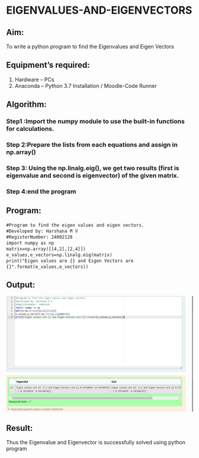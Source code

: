 # EIGENVALUES-AND-EIGENVECTORS
## Aim:
To write a python program to find the Eigenvalues and Eigen Vectors
## Equipment’s required:
1. 	Hardware – PCs
2. 	Anaconda – Python 3.7 Installation / Moodle-Code Runner
## Algorithm:
### Step1 :Import the numpy module to use the built-in functions for calculations. 
### Step 2:Prepare the lists from each equations and assign in np.array()
### Step 3: Using the np.linalg.eig(),  we get two results (first is eigenvalue and second is eigenvector) of the given matrix.
### Step 4:end the program 

## Program:

```
#Program to find the eigen values and eigen vectors.
#Developed by: Harshana M V
#RegisterNumber: 24002128
import numpy as np
matrix=np.array([[4,2],[2,4]])
e_values,e_vectors=np.linalg.eig(matrix)
print("Eigen values are {} and Eigen Vectors are {}".format(e_values,e_vectors))
```

## Output:
![output](<Screenshot 2024-11-25 222902-1.png>)

## Result:
Thus the Eigenvalue and Eigenvector is successfully solved using python program
